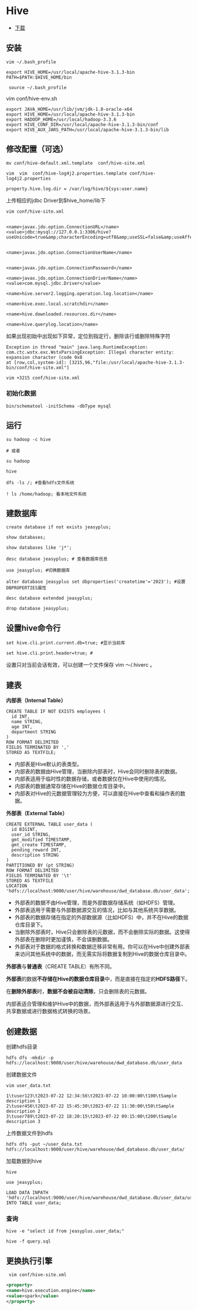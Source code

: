 # Hive

+ [下载](https://www.apache.org/dyn/closer.cgi/hive)

## 安装

```shell
vim ~/.bash_profile
```
```shell
export HIVE_HOME=/usr/local/apache-hive-3.1.3-bin
PATH=$PATH:$HIVE_HOME/bin
```
````shell
 source ~/.bash_profile
````

vim conf/hive-env.sh
```shell
export JAVA_HOME=/usr/lib/jvm/jdk-1.8-oracle-x64
export HIVE_HOME=/usr/local/apache-hive-3.1.3-bin
export HADOOP_HOME=/usr/local/hadoop-3.3.6
export HIVE_CONF_DIR=/usr/local/apache-hive-3.1.3-bin/conf
export HIVE_AUX_JARS_PATH=/usr/local/apache-hive-3.1.3-bin/lib
```

## 修改配置（可选）
```shell
mv conf/hive-default.xml.template  conf/hive-site.xml

vim  vim  conf/hive-log4j2.properties.template conf/hive-log4j2.properties

property.hive.log.dir = /var/log/hive/${sys:user.name}
```

上传相应的jdbc Driver到$hive_home/lib下
```shell
vim conf/hive-site.xml
```
```shell

<name>javax.jdo.option.ConnectionURL</name>
<value>jdbc:mysql://127.0.0.1:3306/hive?useUnicode=true&amp;characterEncoding=utf8&amp;useSSL=false&amp;useAffectedRows=true</value>


<name>javax.jdo.option.ConnectionUserName</name>


<name>javax.jdo.option.ConnectionPassword</name>

<name>javax.jdo.option.ConnectionDriverName</name>
<value>com.mysql.jdbc.Driver</value>
```

```shell
<name>hive.server2.logging.operation.log.location</name>

<name>hive.exec.local.scratchdir</name>

<name>hive.downloaded.resources.dir</name>

<name>hive.querylog.location</name>
```

如果出现初始中出现如下异常，定位到指定行，删除该行或删除特殊字符
```shell
Exception in thread "main" java.lang.RuntimeException: com.ctc.wstx.exc.WstxParsingException: Illegal character entity: expansion character (code 0x8
at [row,col,system-id]: [3215,96,"file:/usr/local/apache-hive-3.1.3-bin/conf/hive-site.xml"]
```
```shell
vim +3215 conf/hive-site.xml
```

### 初始化数据
```shell
bin/schematool -initSchema -dbType mysql
```


## 运行

```shell
su hadoop -c hive

# 或者

su hadoop

hive

dfs -ls /; #查看hdfs文件系统

! ls /home/hadoop; 看本地文件系统
```

## 建数据库

```shell
create database if not exists jeasyplus;
```
```shell
show databases;

show databases like 'j*';

desc database jeasyplus; # 查看数据库信息

use jeasyplus; #切换数据库

alter database jeasyplus set dbproperties('createtime'='2023'); #设置DBPROPERTIES属性

desc database extended jeasyplus; 

drop database jeasyplus;
```

## 设置hive命令行
```shell
set hive.cli.print.current.db=true; #显示当前库

set hive.cli.print.header=true; # 

```
设置只对当前会话有效，可以创建一个文件保存 vim ～/.hiverc 。

## 建表

**内部表（Internal Table）**

```shell
CREATE TABLE IF NOT EXISTS employees (
  id INT,
  name STRING,
  age INT,
  department STRING
)
ROW FORMAT DELIMITED
FIELDS TERMINATED BY ','
STORED AS TEXTFILE;
```
+ 内部表是Hive默认的表类型。
+ 内部表的数据由Hive管理，当删除内部表时，Hive会同时删除表的数据。
+ 内部表适用于临时性的数据存储，或者数据仅在Hive中使用的情况。
+ 内部表的数据通常存储在Hive的数据仓库目录中。
+ 内部表对Hive的元数据管理较为方便，可以直接在Hive中查看和操作表的数据。

**外部表（External Table）**
```shell
CREATE EXTERNAL TABLE user_data (
  id BIGINT,
  user_id STRING,
  gmt_modified TIMESTAMP,
  gmt_create TIMESTAMP,
  pending_reward INT,
  description STRING
)
PARTITIONED BY (pt STRING)
ROW FORMAT DELIMITED
FIELDS TERMINATED BY '\t'
STORED AS TEXTFILE
LOCATION 'hdfs://localhost:9000/user/hive/warehouse/dwd_database.db/user_data';
```

+ 外部表的数据不由Hive管理，而是外部数据存储系统（如HDFS）管理。
+ 外部表适用于需要与外部数据源交互的情况，比如与其他系统共享数据。
+ 外部表的数据存储在指定的外部数据源（比如HDFS）中，并不在Hive的数据仓库目录下。
+ 当删除外部表时，Hive只会删除表的元数据，而不会删除实际的数据。这使得外部表在删除时更加谨慎，不会误删数据。
+ 外部表对于数据的格式转换和数据迁移非常有用。你可以在Hive中创建外部表来访问其他系统中的数据，而无需实际将数据复制到Hive的数据仓库目录中。

**外部表**与**普通表**（CREATE TABLE）有所不同。

**外部表**的数据**不存储在Hive的数据仓库目录**中，而是直接在指定的**HDFS路径**下。

在**删除外部表**时，**数据不会被自动清除**，只会删除表的元数据。

内部表适合管理和维护Hive中的数据，而外部表适用于与外部数据源进行交互、共享数据或进行数据格式转换的场景。

## 创建数据

创建hdfs目录
```shell
hdfs dfs -mkdir -p hdfs://localhost:9000/user/hive/warehouse/dwd_database.db/user_data
```
创建数据文件
```shell
vim user_data.txt
```
```text
1\tuser123\t2023-07-22 12:34:56\t2023-07-22 10:00:00\t100\tSample description 1
2\tuser456\t2023-07-22 15:45:30\t2023-07-22 11:30:00\t50\tSample description 2
3\tuser789\t2023-07-22 18:20:15\t2023-07-22 09:15:00\t200\tSample description 3
```
上传数据文件到hdfs

```shell
hdfs dfs -put ~/user_data.txt hdfs://localhost:9000/user/hive/warehouse/dwd_database.db/user_data/
```
加载数据到hive
```shell
hive

use jeasyplus;

LOAD DATA INPATH 'hdfs://localhost:9000/user/hive/warehouse/dwd_database.db/user_data/user_data.txt' INTO TABLE user_data;
```

### 查询
```shell
hive -e "select id from jeasyplus.user_data;" 

hive -f query.sql
```

## 更换执行引擎

```shell
 vim conf/hive-site.xml
```
```xml
<property>
<name>hive.execution.engine</name>
<value>spark</value>
</property>
```






